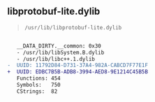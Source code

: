 ## libprotobuf-lite.dylib

> `/usr/lib/libprotobuf-lite.dylib`

```diff

   __DATA_DIRTY.__common: 0x30
   - /usr/lib/libSystem.B.dylib
   - /usr/lib/libc++.1.dylib
-  UUID: 11792D84-D731-37A4-982A-CABCD7F77E1F
+  UUID: EDBC7B5B-ADB8-3994-AED8-9E1214C45B5B
   Functions: 454
   Symbols:   750
   CStrings:  82

```
